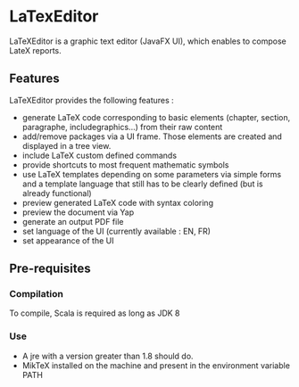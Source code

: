 # LaTexEditor

LaTeXEditor is a graphic text editor (JavaFX UI), which enables to compose LateX reports.

## Features

LaTeXEditor provides the following features :

- generate LaTeX code corresponding to basic elements (chapter, section, paragraphe, includegraphics...) from their raw content
- add/remove packages via a UI frame. Those elements are created and displayed in a tree view.
- include LaTeX custom defined commands
- provide shortcuts to most frequent mathematic symbols
- use LaTeX templates depending on some parameters via simple forms and a template language that still has to be clearly defined (but is already functional)
- preview generated LaTeX code with syntax coloring
- preview the document via Yap
- generate an output PDF file
- set language of the UI (currently available : EN, FR)
- set appearance of the UI

## Pre-requisites

### Compilation

To compile, Scala is required as long as JDK 8

### Use

- A jre with a version greater than 1.8 should do.
- MikTeX installed on the machine and present in the environment variable PATH





